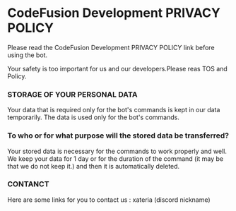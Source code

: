 # CodeFusion Development PRIVACY POLICY
Please read the CodeFusion Development PRIVACY POLICY link before using the bot.

Your safety is too important for us and our developers.Please reas TOS and Policy.

### STORAGE OF YOUR PERSONAL DATA
Your data that is required only for the bot's commands is kept in our data temporarily. The data is used only for the bot's commands.
### To who or for what purpose will the stored data be transferred?
Your stored data is necessary for the commands to work properly and well. We keep your data for 1 day or for the duration of the command (it may be that we do not keep it.) and then it is automatically deleted.
### CONTANCT
Here are some links for you to contact us :
xateria (discord nickname)

